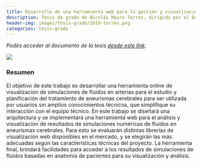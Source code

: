 ```yaml
---
title: Desarrollo de una herramienta web para la gestión y visualización de archivos 3D
description: Tesis de grado de Nicolás Mauro Torres, dirigida por el Dr. Ignacio Larrabide y el Ing. Nicolás Dazeo
header-img: images/tesis-grado/2019-torres.png
categories: tesis-grado
---
```

*Podés acceder al documento de la tesis [desde este link](https://www.ridaa.unicen.edu.ar/items/6728cbe4-4c89-4327-87fc-731307376de8).*


<div class="image-post-container">
    <img src="/images/tesis-grado/2019-torres.png"/>
</div>

### Resumen

El objetivo de este trabajo es desarrollar una herramienta online de visualización de simulaciones de fluidos en arterias para el estudio y planificación del tratamiento de aneurismas cerebrales para ser utilizada por usuarios sin amplios conocimientos técnicos, que simplifique su interacción con el equipo técnico. En este trabajo se diseñará una arquitectura y se implementará una herramienta web para el análisis y visualización de resultados de simulaciones numéricas de fluidos en aneurismas cerebrales. Para esto se evaluarán distintas librerías de visualización web disponibles en el mercado, y se elegirán las más adecuadas según las características técnicas del proyecto. La herramienta final, brindará facilidades para acceder a los resultados de simulaciones de fluidos basadas en anatomía de pacientes para su visualización y análisis.
